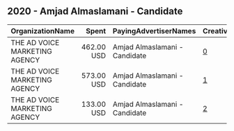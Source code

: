 ## 2020 - Amjad Almaslamani - Candidate 
|OrganizationName|Spent|PayingAdvertiserNames|CreativeUrls|Impressions|Genders|AgeBrackets|CountryCodes|BillingAddresses|CandidateBallotInformation|
|:---|---:|:---|:---|---:|:---|:---|:---|:---|:---|
|THE AD VOICE MARKETING AGENCY|462.00 USD|Amjad Almaslamani - Candidate|[0](https://www.snap.com/political-ads/asset/f06e35854db8a28e328879d6de580d575e612f56c2f0c24d32fafc0578088b19?mediaType=mp4)|799,141||20+|jordan|"29,amman,13076,JO"|Amjad Almaslamani|
|THE AD VOICE MARKETING AGENCY|573.00 USD|Amjad Almaslamani - Candidate|[1](https://www.snap.com/political-ads/asset/e678c5e92963490bf80fb34cd54a53709ba2b6e90f6750deafe5bd149699ce60?mediaType=mp4)|843,186||18+|jordan|"29,amman,13076,JO"|Amjad Almaslamani|
|THE AD VOICE MARKETING AGENCY|133.00 USD|Amjad Almaslamani - Candidate|[2](https://www.snap.com/political-ads/asset/8a0593a7ddc2518487ebd9f19a1157c9905c1146f46ee405d53ee138408ae474?mediaType=mp4)|138,557||20+|jordan|"29,amman,13076,JO"|Amjad Almaslamani|

